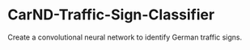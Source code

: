 # CarND-Traffic-Sign-Classifier
Create a convolutional neural network to identify German traffic signs.
